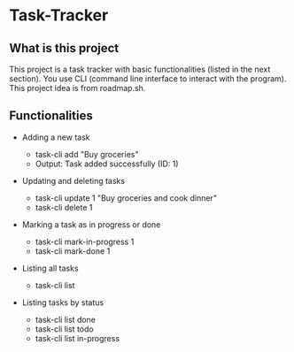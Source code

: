 # Task-Tracker
## What is this project
This project is a task tracker with basic functionalities (listed in the next section). You use CLI (command line interface to interact with the program). This project idea is from roadmap.sh.
## Functionalities
- Adding a new task
  - task-cli add "Buy groceries"
  - Output: Task added successfully (ID: 1)

- Updating and deleting tasks
  - task-cli update 1 "Buy groceries and cook dinner"
  - task-cli delete 1

- Marking a task as in progress or done
  - task-cli mark-in-progress 1
  - task-cli mark-done 1

- Listing all tasks
  - task-cli list

- Listing tasks by status
  - task-cli list done
  - task-cli list todo
  - task-cli list in-progress
